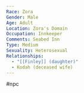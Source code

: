 ```yaml
---
Race: Zora
Gender: Male
Age: Adult
Location: Zora's Domain
Occupation: Innkeeper
Comments: Seabed Inn
Type: Medium
Sexuality: Heterosexual
Relationships:
  - "[[Finley]] (daughter)"
  - Kodah (deceased wife)
---
```

#npc 

